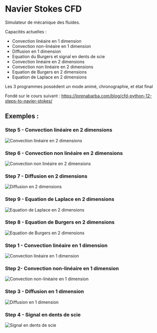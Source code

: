# Navier Stokes CFD
Simulateur de mécanique des fluides.  

Capacités actuelles :
* Convection linéaire en 1 dimension  
* Convection non-linéaire en 1 dimension  
* Diffusion en 1 dimension
* Equation du Burgers et signal en dents de scie
* Convection linéaire en 2 dimensions
* Convection non linéaire en 2 dimensions
* Equation de Burgers en 2 dimensions
* Equation de Laplace en 2 dimensions

Les 3 programmes possèdent un mode animé, chronographie, et état final

Fondé sur le cours suivant : https://lorenabarba.com/blog/cfd-python-12-steps-to-navier-stokes/

## Exemples :

### Step 5 - Convection linéaire en 2 dimensions
![Convection linéaire en 2 dimensions](Images/animation-step5.gif)

### Step 6 - Convection non linéaire en 2 dimensions
![Convection non linéaire en 2 dimensions](Images/animation-step6.gif)

### Step 7 - Diffusion en 2 dimensions
![Diffusion en 2 dimensions](Images/animation-step7.gif)

### Step 9 - Equation de Laplace en 2 dimensions
![Equation de Laplace en 2 dimensions](Images/animation-step9.gif)

### Step 8 - Equation de Burgers en 2 dimensions
![Equation de Burgers en 2 dimensions](Images/animation-step8.gif)

### Step 1 - Convection linéaire en 1 dimension
![Convection linéaire en 1 dimension](Images/animation-step1.gif)

### Step 2- Convection non-linéaire en 1 dimension
![Convection non-linéaire en 1 dimension](Images/animation-step2.gif)

### Step 3 - Diffusion en 1 dimension
![Diffusion en 1 dimension](Images/animation-step3.gif)

### Step 4 - Signal en dents de scie
![Signal en dents de scie](Images/animation-step4.gif)